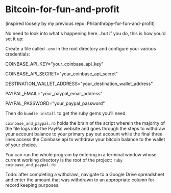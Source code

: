 # Bitcoin-for-fun-and-profit 
(inspired loosely by my previous repo: Philanthropy-for-fun-and-profit)


No need to look into what's happening here...but if you do, this is how you'd set it up:


Create a file called `.env` in the root directory and configure your various credentials:


COINBASE_API_KEY="your_coinbase_api_key"


COINBASE_API_SECRET="your_coinbase_api_secret"


DESTINATION_WALLET_ADDRESS="your_destination_wallet_address"


PAYPAL_EMAIL="your_paypal_email_address"


PAYPAL_PASSWORD="your_paypal_password"



Then do `bundle install` to get the ruby gems you'll need.

`coinbase_and_paypal.rb` holds the brain of the script wherein the majority of the file logs into the PayPal website and goes through the steps to withdraw your account balance to your primary pay out account while the final three lines access the Coinbase api to withdraw your bitcoin balance to the wallet of your choice.


You can run the whole program by entering in a terminal window whose current working directory is the root of the project: `ruby coinbase_and_paypal.rb`


Todo: after completing a withdrawl, navigate to a Google Drive spreadsheet and enter the amount that was withdrawn to an appropriate column for record keeping purposes.
